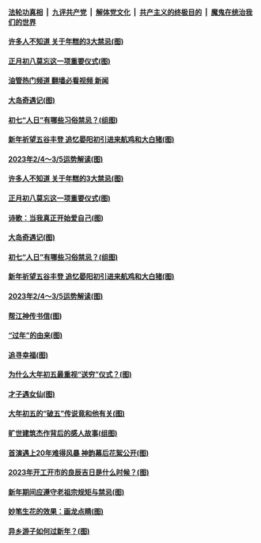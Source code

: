 ####  [法轮功真相](../../../../basic/blob/master/README.md?t=01282012) &nbsp;|&nbsp; [九评共产党](../../../../9ping.md/blob/master/README.md?t=01282012) &nbsp;|&nbsp; [解体党文化](../../../../jtdwh.md/blob/master/README.md?t=01282012)  &nbsp;|&nbsp; [共产主义的终极目的](../../../../gczydzjmd.md/blob/master/README.md?t=01282012) &nbsp;|&nbsp; [魔鬼在统治我们的世界](../../../../mgztzwmdsj.md/blob/master/README.md?t=01282012) 

#### [许多人不知道 关于年糕的3大禁忌(图)](../pages/p7/1026196.md?t=01282012) 

#### [正月初八莫忘这一项重要仪式(图)](../pages/p7/1027133.md?t=01282012) 

#### [油管热门频道 翻墙必看视频 新闻](http://129.146.143.75:81/youtube.html?01282012)

#### [大岛奇遇记(图)](../pages/p7/1027121.md?t=01282012) 

#### [初七“人日”有哪些习俗禁忌？(组图)](../pages/p7/1027120.md?t=01282012) 

#### [新年祈望五谷丰登 追忆晏阳初引进来航鸡和大白猪(图)](../pages/p7/1026996.md?t=01282012) 

#### [2023年2/4～3/5运势解读(图)](../pages/p7/1027186.md?t=01282012) 

#### [许多人不知道 关于年糕的3大禁忌(图)](../pages/p7/1026196.md?t=01282012) 

#### [正月初八莫忘这一项重要仪式(图)](../pages/p7/1027133.md?t=01282012) 

#### [诗歌：当我真正开始爱自己(图)](../pages/p7/1027439.md?t=01282012) 

#### [大岛奇遇记(图)](../pages/p7/1027121.md?t=01282012) 

#### [初七“人日”有哪些习俗禁忌？(组图)](../pages/p7/1027120.md?t=01282012) 

#### [新年祈望五谷丰登 追忆晏阳初引进来航鸡和大白猪(图)](../pages/p7/1026996.md?t=01282012) 

#### [2023年2/4～3/5运势解读(图)](../pages/p7/1027186.md?t=01282012) 

#### [帮江神传书信(图)](../pages/p7/1027132.md?t=01282012) 

#### [“过年”的由来(图)](../pages/p7/1026413.md?t=01282012) 

#### [追寻幸福(图)](../pages/p7/1026881.md?t=01282012) 

#### [为什么大年初五最重视“送穷”仪式？(图)](../pages/p7/1027044.md?t=01282012) 

#### [才子遇女仙(图)](../pages/p7/1027045.md?t=01282012) 

#### [大年初五的“破五”传说竟和他有关(图)](../pages/p7/1027047.md?t=01282012) 

#### [旷世建筑杰作背后的感人故事(组图)](../pages/p7/1026546.md?t=01282012) 

#### [首演遇上20年难得风暴 神韵幕后花絮公开(图)](../pages/p7/1026720.md?t=01282012) 

#### [2023年开工开市的良辰吉日是什么时候？(图)](../pages/p7/1026874.md?t=01282012) 

#### [新年期间应遵守老祖宗规矩与禁忌(图)](../pages/p7/1026485.md?t=01282012) 


#### [妙笔生花的效果：画龙点睛(图)](../pages/p7/1025971.md?t=01282012) 

#### [异乡游子如何过新年？(图)](../pages/p7/1026602.md?t=01282012) 

<img src='http://gfw-breaker.win/goodnews/indexes/p7.md' width='0px' height='0px'/>
